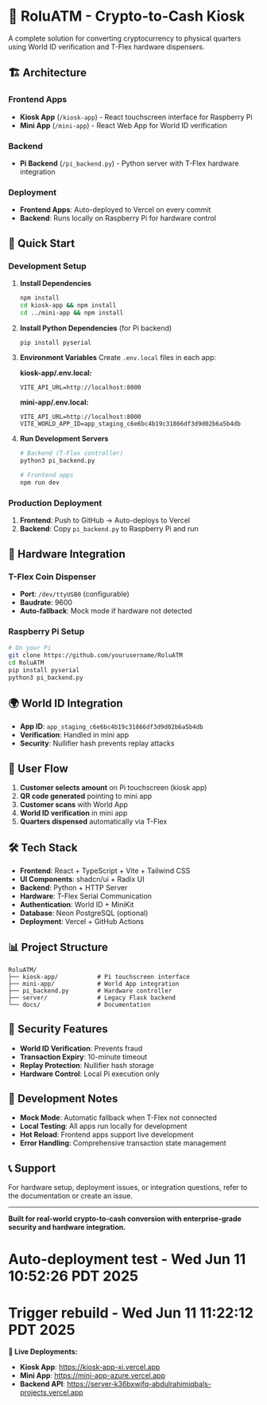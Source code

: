 # 🎰 RoluATM - Crypto-to-Cash Kiosk

A complete solution for converting cryptocurrency to physical quarters using World ID verification and T-Flex hardware dispensers.

## 🏗️ Architecture

### Frontend Apps
- **Kiosk App** (`/kiosk-app`) - React touchscreen interface for Raspberry Pi
- **Mini App** (`/mini-app`) - React Web App for World ID verification

### Backend
- **Pi Backend** (`/pi_backend.py`) - Python server with T-Flex hardware integration

### Deployment
- **Frontend Apps**: Auto-deployed to Vercel on every commit
- **Backend**: Runs locally on Raspberry Pi for hardware control

## 🚀 Quick Start

### Development Setup

1. **Install Dependencies**
   ```bash
   npm install
   cd kiosk-app && npm install
   cd ../mini-app && npm install
   ```

2. **Install Python Dependencies** (for Pi backend)
   ```bash
   pip install pyserial
   ```

3. **Environment Variables**
   Create `.env.local` files in each app:
   
   **kiosk-app/.env.local:**
   ```
   VITE_API_URL=http://localhost:8000
   ```
   
   **mini-app/.env.local:**
   ```
   VITE_API_URL=http://localhost:8000
   VITE_WORLD_APP_ID=app_staging_c6e6bc4b19c31866df3d9d02b6a5b4db
   ```

4. **Run Development Servers**
   ```bash
   # Backend (T-Flex controller)
   python3 pi_backend.py
   
   # Frontend apps
   npm run dev
   ```

### Production Deployment

1. **Frontend**: Push to GitHub → Auto-deploys to Vercel
2. **Backend**: Copy `pi_backend.py` to Raspberry Pi and run

## 🔧 Hardware Integration

### T-Flex Coin Dispenser
- **Port**: `/dev/ttyUSB0` (configurable)
- **Baudrate**: 9600
- **Auto-fallback**: Mock mode if hardware not detected

### Raspberry Pi Setup
```bash
# On your Pi
git clone https://github.com/yourusername/RoluATM
cd RoluATM
pip install pyserial
python3 pi_backend.py
```

## 🌍 World ID Integration

- **App ID**: `app_staging_c6e6bc4b19c31866df3d9d02b6a5b4db`
- **Verification**: Handled in mini app
- **Security**: Nullifier hash prevents replay attacks

## 📱 User Flow

1. **Customer selects amount** on Pi touchscreen (kiosk app)
2. **QR code generated** pointing to mini app
3. **Customer scans** with World App
4. **World ID verification** in mini app
5. **Quarters dispensed** automatically via T-Flex

## 🛠️ Tech Stack

- **Frontend**: React + TypeScript + Vite + Tailwind CSS
- **UI Components**: shadcn/ui + Radix UI
- **Backend**: Python + HTTP Server
- **Hardware**: T-Flex Serial Communication
- **Authentication**: World ID + MiniKit
- **Database**: Neon PostgreSQL (optional)
- **Deployment**: Vercel + GitHub Actions

## 📊 Project Structure

```
RoluATM/
├── kiosk-app/           # Pi touchscreen interface
├── mini-app/            # World App integration
├── pi_backend.py        # Hardware controller
├── server/              # Legacy Flask backend
└── docs/                # Documentation
```

## 🔐 Security Features

- **World ID Verification**: Prevents fraud
- **Transaction Expiry**: 10-minute timeout
- **Replay Protection**: Nullifier hash storage
- **Hardware Control**: Local Pi execution only

## 🚧 Development Notes

- **Mock Mode**: Automatic fallback when T-Flex not connected
- **Local Testing**: All apps run locally for development
- **Hot Reload**: Frontend apps support live development
- **Error Handling**: Comprehensive transaction state management

## 📞 Support

For hardware setup, deployment issues, or integration questions, refer to the documentation or create an issue.

---

**Built for real-world crypto-to-cash conversion with enterprise-grade security and hardware integration.**
# Auto-deployment test - Wed Jun 11 10:52:26 PDT 2025
# Trigger rebuild - Wed Jun 11 11:22:12 PDT 2025

**🚀 Live Deployments:**
- **Kiosk App**: https://kiosk-app-xi.vercel.app
- **Mini App**: https://mini-app-azure.vercel.app  
- **Backend API**: https://server-k36bxwifq-abdulrahimiqbals-projects.vercel.app
